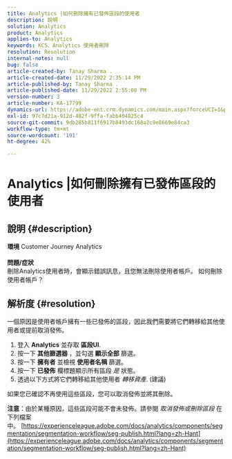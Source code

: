 ```yaml
---
title: Analytics |如何刪除擁有已發佈區段的使用者
description: 說明
solution: Analytics
product: Analytics
applies-to: Analytics
keywords: KCS、Analytics 使用者刪除
resolution: Resolution
internal-notes: null
bug: false
article-created-by: Tanay Sharma .
article-created-date: 11/29/2022 2:35:14 PM
article-published-by: Tanay Sharma .
article-published-date: 11/29/2022 2:55:00 PM
version-number: 3
article-number: KA-17799
dynamics-url: https://adobe-ent.crm.dynamics.com/main.aspx?forceUCI=1&pagetype=entityrecord&etn=knowledgearticle&id=1db12f03-f36f-ed11-9562-6045bd006239
exl-id: 97c7d21a-912d-482f-9ffa-fabb404825c4
source-git-commit: 9db285b811f6917b8493dc168a2c9e8669e84ca3
workflow-type: tm+mt
source-wordcount: '191'
ht-degree: 42%

---
```


# Analytics |如何刪除擁有已發佈區段的使用者

## 說明 {#description}

<b>環境</b>
Customer Journey Analytics
<br> <br><b>問題/症狀</b><br>刪除Analytics使用者時，會顯示錯誤訊息，且您無法刪除使用者帳戶。 如何刪除使用者帳戶？<br>

## 解析度 {#resolution}




一個原因是使用者帳戶擁有一些已發佈的區段，因此我們需要將它們轉移給其他使用者或提前取消發佈。

1. 登入 <b>Analytics</b> 並存取 <b>區段UI</b>.
2. 按一下 <b>其他篩選器</b> ，並勾選 <b>顯示全部</b> 篩選。
3. 按一下 <b>擁有者</b> 並檢視 <b>使用者名稱</b> 篩選。
4. 按一下 <b>已發佈</b> 欄標題顯示所有區段 *是* 狀態。
5. 透過以下方式將它們轉移給其他使用者 *轉移資產*. (建議)


如果您已確認不再使用這些區段，您可以取消發佈並將其刪除。



<b>注意</b>：由於某種原因，這些區段可能不會未發佈。請參閱 *取消發佈或刪除區段* 在下列檔案中。 [https://experienceleague.adobe.com/docs/analytics/components/segmentation/segmentation-workflow/seg-publish.html?lang=zh-Hant](https://experienceleague.adobe.com/docs/analytics/components/segmentation/segmentation-workflow/seg-publish.html?lang=zh-Hant)
